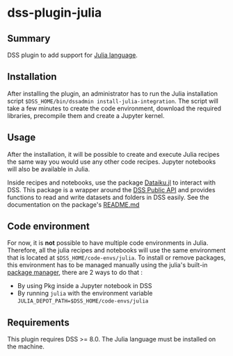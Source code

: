 # dss-plugin-julia

## Summary
DSS plugin to add support for [Julia language](https://julialang.org/).


## Installation

After installing the plugin, an administrator has to run the Julia installation script `$DSS_HOME/bin/dssadmin install-julia-integration`. The script will take a few minutes to create the code environment, download the required libraries, precompile them and create a Jupyter kernel.


## Usage

After the installation, it will be possible to create and execute Julia recipes the same way you would use any other code recipes. Jupyter notebooks will also be available in Julia.

Inside recipes and notebooks, use the package [Dataiku.jl](https://github.com/dataiku/Dataiku.jl) to interact with DSS. This package is a wrapper around the [DSS Public API](https://doc.dataiku.com/dss/api/7.0/rest/) and provides functions to read and write datasets and folders in DSS easily. See the documentation on the package's [README.md](https://github.com/dataiku/Dataiku.jl/blob/master/README.md)

## Code environment

For now, it is **not** possible to have multiple code environments in Julia. Therefore, all the julia recipes and notebooks will use the same environment that is located at `$DSS_HOME/code-envs/julia`. To install or remove packages, this environment has to be managed manually using the julia's built-in [package manager](https://docs.julialang.org/en/v1/stdlib/Pkg/index.html), there are 2 ways to do that : 

* By using Pkg inside a Jupyter notebook in DSS
* By running `julia` with the environment variable `JULIA_DEPOT_PATH=$DSS_HOME/code-envs/julia`


## Requirements

This plugin requires DSS >= 8.0.
The Julia language must be installed on the machine.
